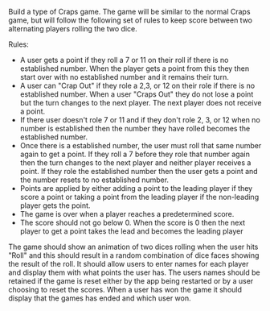 Build a type of Craps game.  The game will be similar to the normal Craps game, but will follow the following set of rules to keep score between two alternating players rolling the two dice.

Rules: 
- A user gets a point if they roll a 7 or 11 on their roll if there is no established number.  When the player gets a point from this they then start over with no established number and it remains their turn.
- A user can "Crap Out" if they role a 2,3, or 12 on their role if there is no established number.  When a user "Craps Out" they do not lose a point but the turn changes to the next player.  The next player does not receive a point.
- If there user doesn't role 7 or 11 and if they don't role 2, 3, or 12 when no number is established then the number they have rolled becomes the established number.  
- Once there is a established number, the user must roll that same number again to get a point.  If they roll a 7 before they role that number again then the turn changes to the next player and neither player receives a point.  If they role the established number then the user gets a point and the number resets to no established number.
- Points are applied by either adding a point to the leading player if they score a point or taking a point from the leading player if the non-leading player gets the point.
- The game is over when a player reaches a predetermined score.
- The score should not go below 0.  When the score is 0 then the next player to get a point takes the lead and becomes the leading player

The game should show an animation of two dices rolling when the user hits "Roll" and this should result in a random combination of dice faces showing the result of the roll.  It should allow users to enter names for each player and display them with what points the user has.  The users names should be retained if the game is reset either by the app being restarted or by a user choosing to reset the scores.  When a user has won the game it should display that the games has ended and which user won.